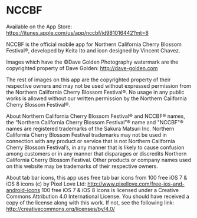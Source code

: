# NCCBF

Available on the App Store: https://itunes.apple.com/us/app/nccbf/id981016442?mt=8

NCCBF is the official mobile app for Northern California Cherry Blossom Festival®, developed by Keita Ito and icon designed by Vincent Chavez.

Images which have the ©Dave Golden Photography watermark are the copyrighted property of Dave Golden: http://dave-golden.com

The rest of images on this app are the copyrighted property of their respective owners and may not be used without expressed permission from the Northern California Cherry Blossom Festival®. No usage in any public works is allowed without our written permission by the Northern California Cherry Blossom Festival®.

About Northern California Cherry Blossom Festival® and NCCBF® names, the “Northern California Cherry Blossom Festival”® name and "NCCBF"® names are registered trademarks of the Sakura Matsuri Inc. Northern California Cherry Blossom Festival trademarks may not be used in connection with any product or service that is not Northern California Cherry Blossom Festival’s, in any manner that is likely to cause confusion among customers or in any manner that disparages or discredits Northern California Cherry Blossom Festival. Other products or company names used on this website may be trademarks of their respective owners.

About tab bar icons, this app uses free tab bar icons from 100 free iOS 7 & iOS 8 icons (c) by Pixel Love Ltd: http://www.pixellove.com/free-ios-and-android-icons 100 free iOS 7 & iOS 8 icons is licensed under a Creative Commons Attribution 4.0 International License. You should have received a copy of the license along with this work. If not, see the following link: http://creativecommons.org/licenses/by/4.0/
